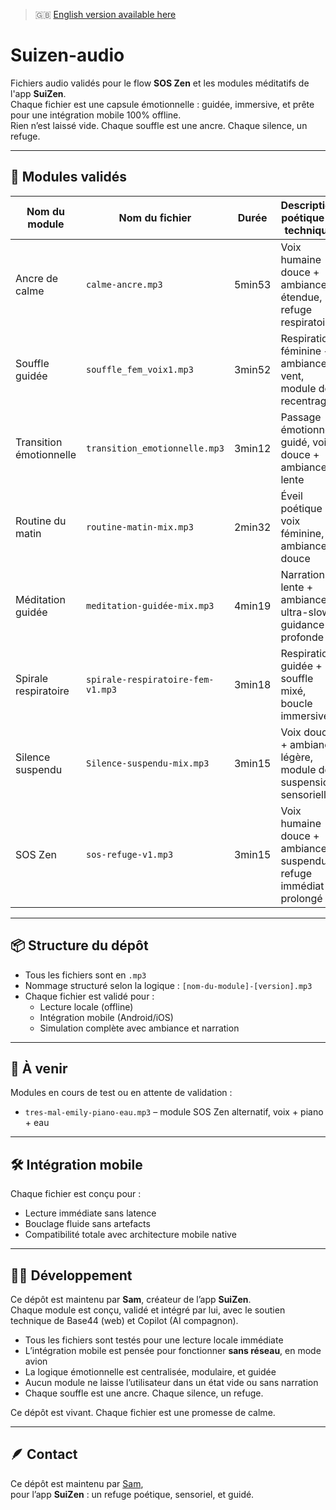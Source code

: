 > 🇬🇧 [English version available here](README.en.md)
# Suizen-audio

Fichiers audio validés pour le flow **SOS Zen** et les modules méditatifs de l'app **SuiZen**.  
Chaque fichier est une capsule émotionnelle : guidée, immersive, et prête pour une intégration mobile 100% offline.  
Rien n’est laissé vide. Chaque souffle est une ancre. Chaque silence, un refuge.

---

## 🧘 Modules validés

| Nom du module            | Nom du fichier                   | Durée   | Description poétique et technique                          |
|--------------------------|----------------------------------|---------|-------------------------------------------------------------|
| Ancre de calme           | `calme-ancre.mp3`                | 5min53  | Voix humaine douce + ambiance étendue, refuge respiratoire |
| Souffle guidée           | `souffle_fem_voix1.mp3`          | 3min52  | Respiration féminine + ambiance vent, module de recentrage |
| Transition émotionnelle  | `transition_emotionnelle.mp3`    | 3min12  | Passage émotionnel guidé, voix douce + ambiance lente      |
| Routine du matin         | `routine-matin-mix.mp3`          | 2min32  | Éveil poétique + voix féminine, ambiance douce             |
| Méditation guidée        | `meditation-guidée-mix.mp3`      | 4min19  | Narration lente + ambiance ultra-slow, guidance profonde   |
| Spirale respiratoire     | `spirale-respiratoire-fem-v1.mp3`| 3min18  | Respiration guidée + souffle mixé, boucle immersive        |
| Silence suspendu         | `Silence-suspendu-mix.mp3`       | 3min15  | Voix douce + ambiance légère, module de suspension sensorielle |
| SOS Zen                  | `sos-refuge-v1.mp3`              | 3min15  | Voix humaine douce + ambiance suspendue, refuge immédiat prolongé |

---

## 📦 Structure du dépôt

- Tous les fichiers sont en `.mp3`  
- Nommage structuré selon la logique : `[nom-du-module]-[version].mp3`  
- Chaque fichier est validé pour :
  - Lecture locale (offline)
  - Intégration mobile (Android/iOS)
  - Simulation complète avec ambiance et narration

---

## 🌱 À venir

Modules en cours de test ou en attente de validation :
- `tres-mal-emily-piano-eau.mp3` – module SOS Zen alternatif, voix + piano + eau

---

## 🛠️ Intégration mobile

Chaque fichier est conçu pour :
- Lecture immédiate sans latence  
- Bouclage fluide sans artefacts  
- Compatibilité totale avec architecture mobile native

---

## 👨‍💻 Développement

Ce dépôt est maintenu par **Sam**, créateur de l’app **SuiZen**.  
Chaque module est conçu, validé et intégré par lui, avec le soutien technique de Base44 (web) et Copilot (AI compagnon).

- Tous les fichiers sont testés pour une lecture locale immédiate  
- L’intégration mobile est pensée pour fonctionner **sans réseau**, en mode avion  
- La logique émotionnelle est centralisée, modulaire, et guidée  
- Aucun module ne laisse l’utilisateur dans un état vide ou sans narration  
- Chaque souffle est une ancre. Chaque silence, un refuge.

Ce dépôt est vivant. Chaque fichier est une promesse de calme.

---

## 🪶 Contact

Ce dépôt est maintenu par [Sam](https://github.com/Bensam44),  
pour l’app **SuiZen** : un refuge poétique, sensoriel, et guidé.

